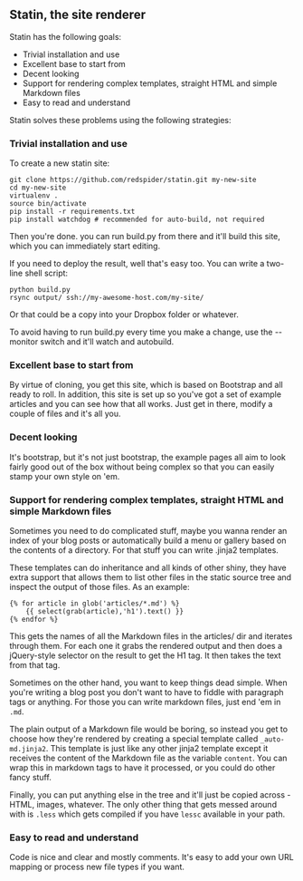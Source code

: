 ## Statin, the site renderer

Statin has the following goals:

 * Trivial installation and use
 * Excellent base to start from
 * Decent looking
 * Support for rendering complex templates, straight HTML and simple Markdown files
 * Easy to read and understand

Statin solves these problems using the following strategies:

### Trivial installation and use

To create a new statin site:

```
git clone https://github.com/redspider/statin.git my-new-site
cd my-new-site
virtualenv .
source bin/activate
pip install -r requirements.txt
pip install watchdog # recommended for auto-build, not required
```

Then you're done. you can run build.py from there and it'll build this site, which you can immediately
start editing.

If you need to deploy the result, well that's easy too. You can write a two-line shell script:

```
python build.py
rsync output/ ssh://my-awesome-host.com/my-site/
```

Or that could be a copy into your Dropbox folder or whatever.

To avoid having to run build.py every time you make a change, use the --monitor switch and it'll watch
and autobuild.

### Excellent base to start from

By virtue of cloning, you get this site, which is based on Bootstrap and all ready to
roll. In addition, this site is set up so you've got a set of example articles and you can see how that all
works. Just get in there, modify a couple of files and it's all you.

### Decent looking

It's bootstrap, but it's not just bootstrap, the example pages all aim to look fairly good out of the box
without being complex so that you can easily stamp your own style on 'em.

### Support for rendering complex templates, straight HTML and simple Markdown files

Sometimes you need to do complicated stuff, maybe you wanna render an index of your blog posts or automatically
build a menu or gallery based on the contents of a directory. For that stuff you can write .jinja2 templates.

These templates can do inheritance and all kinds of other shiny, they have extra support that allows them to
list other files in the static source tree and inspect the output of those files. As an example:

```
{% for article in glob('articles/*.md') %}
    {{ select(grab(article),'h1').text() }}
{% endfor %}
```

This gets the names of all the Markdown files in the articles/ dir and iterates through them. For
each one it grabs the rendered output and then does a jQuery-style selector on the result to get the H1 tag. It
then takes the text from that tag.

Sometimes on the other hand, you want to keep things dead simple. When you're writing a blog post you don't want
to have to fiddle with paragraph tags or anything. For those you can write markdown files, just end 'em in ```.md```.

The plain output of a Markdown file would be boring, so instead you get to choose how they're rendered by
creating a special template called ```_auto-md.jinja2```. This template is just like any other jinja2 template
except it receives the content of the Markdown file as the variable ```content```. You can wrap this in markdown
tags to have it processed, or you could do other fancy stuff.

Finally, you can put anything else in the tree and it'll just be copied across - HTML, images, whatever. The only
other thing that gets messed around with is ```.less``` which gets compiled if you have ```lessc``` available in your path.

### Easy to read and understand

Code is nice and clear and mostly comments. It's easy to add your own URL mapping or process new file
types if you want.
